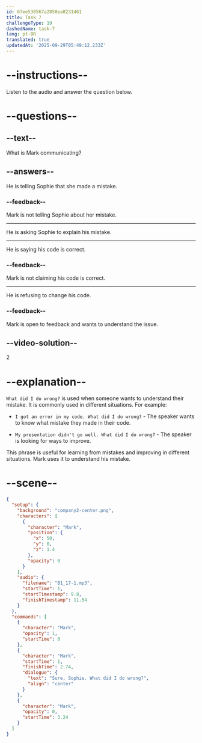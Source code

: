 ```yaml
---
id: 67ee538567a2850ea8231461
title: Task 7
challengeType: 19
dashedName: task-7
lang: pt-BR
translated: true
updatedAt: '2025-09-29T05:49:12.233Z'
---
```


<!-- (audio) Mark: Sure, Sophie. What did I do wrong? -->

# --instructions--

Listen to the audio and answer the question below.

# --questions--

## --text--

What is Mark communicating?

## --answers--

He is telling Sophie that she made a mistake.

### --feedback--

Mark is not telling Sophie about her mistake.

---

He is asking Sophie to explain his mistake.

---

He is saying his code is correct.

### --feedback--

Mark is not claiming his code is correct.

---

He is refusing to change his code.

### --feedback--

Mark is open to feedback and wants to understand the issue.

## --video-solution--

2

# --explanation--

`What did I do wrong?` is used when someone wants to understand their mistake. It is commonly used in different situations. For example:

- `I got an error in my code. What did I do wrong?` - The speaker wants to know what mistake they made in their code.

- `My presentation didn't go well. What did I do wrong?` - The speaker is looking for ways to improve.

This phrase is useful for learning from mistakes and improving in different situations. Mark uses it to understand his mistake.

# --scene--

```json
{
  "setup": {
    "background": "company2-center.png",
    "characters": [
      {
        "character": "Mark",
        "position": {
          "x": 50,
          "y": 0,
          "z": 1.4
        },
        "opacity": 0
      }
    ],
    "audio": {
      "filename": "B1_17-1.mp3",
      "startTime": 1,
      "startTimestamp": 9.8,
      "finishTimestamp": 11.54
    }
  },
  "commands": [
    {
      "character": "Mark",
      "opacity": 1,
      "startTime": 0
    },
    {
      "character": "Mark",
      "startTime": 1,
      "finishTime": 2.74,
      "dialogue": {
        "text": "Sure, Sophie. What did I do wrong?",
        "align": "center"
      }
    },
    {
      "character": "Mark",
      "opacity": 0,
      "startTime": 3.24
    }
  ]
}
```
